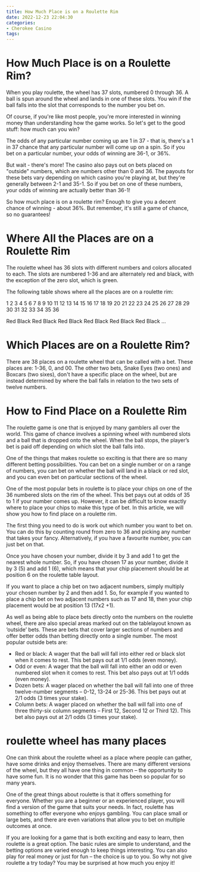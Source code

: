 ```yaml
---
title: How Much Place is on a Roulette Rim
date: 2022-12-23 22:04:30
categories:
- Cherokee Casino
tags:
---
```



#  How Much Place is on a Roulette Rim?

When you play roulette, the wheel has 37 slots, numbered 0 through 36. A ball is spun around the wheel and lands in one of these slots. You win if the ball falls into the slot that corresponds to the number you bet on.

Of course, if you're like most people, you're more interested in winning money than understanding how the game works. So let's get to the good stuff: how much can you win?

The odds of any particular number coming up are 1 in 37 - that is, there's a 1 in 37 chance that any particular number will come up on a spin. So if you bet on a particular number, your odds of winning are 36-1, or 36%.

But wait - there's more! The casino also pays out on bets placed on "outside" numbers, which are numbers other than 0 and 36. The payouts for these bets vary depending on which casino you're playing at, but they're generally between 2-1 and 35-1. So if you bet on one of these numbers, your odds of winning are actually better than 36-1!

So how much place is on a roulette rim? Enough to give you a decent chance of winning - about 36%. But remember, it's still a game of chance, so no guarantees!

#  Where All the Places are on a Roulette Rim 

The roulette wheel has 36 slots with different numbers and colors allocated to each. The slots are numbered 1-36 and are alternately red and black, with the exception of the zero slot, which is green.

The following table shows where all the places are on a roulette rim: 

1 2 3 4 5 6 7 8 9 10 11 12 13 14 15 16 17 18 19 20 21 22 23 24 25 26 27 28 29 30 31 32 33 34 35 36 

Red Black Red Black Red Black Red Black Red Black Red Black …

#  Which Places are on a Roulette Rim? 

There are 38 places on a roulette wheel that can be called with a bet. These places are: 1-36, 0, and 00. The other two bets, Snake Eyes (two ones) and Boxcars (two sixes), don't have a specific place on the wheel, but are instead determined by where the ball falls in relation to the two sets of twelve numbers.

#  How to Find Place on a Roulette Rim 

The roulette game is one that is enjoyed by many gamblers all over the world. This game of chance involves a spinning wheel with numbered slots and a ball that is dropped onto the wheel. When the ball stops, the player’s bet is paid off depending on which slot the ball falls into. 

One of the things that makes roulette so exciting is that there are so many different betting possibilities. You can bet on a single number or on a range of numbers, you can bet on whether the ball will land in a black or red slot, and you can even bet on particular sections of the wheel. 

One of the most popular bets in roulette is to place your chips on one of the 36 numbered slots on the rim of the wheel. This bet pays out at odds of 35 to 1 if your number comes up. However, it can be difficult to know exactly where to place your chips to make this type of bet. In this article, we will show you how to find place on a roulette rim. 

The first thing you need to do is work out which number you want to bet on. You can do this by counting round from zero to 36 and picking any number that takes your fancy. Alternatively, if you have a favourite number, you can just bet on that. 

Once you have chosen your number, divide it by 3 and add 1 to get the nearest whole number. So, if you have chosen 17 as your number, divide it by 3 (5) and add 1 (6), which means that your chip placement should be at position 6 on the roulette table layout. 

If you want to place a chip bet on two adjacent numbers, simply multiply your chosen number by 2 and then add 1. So, for example if you wanted to place a chip bet on two adjacent numbers such as 17 and 18, then your chip placement would be at position 13 (17x2 +1). 

As well as being able to place bets directly onto the numbers on the roulette wheel, there are also special areas marked out on the tablelayout known as ‘outside’ bets. These are bets that cover larger sections of numbers and offer better odds than betting directly onto a single number. The most popular outside bets are: 

- Red or black: A wager that the ball will fall into either red or black slot when it comes to rest. This bet pays out at 1/1 odds (even money). 
- Odd or even: A wager that the ball will fall into either an odd or even numbered slot when it comes to rest. This bet also pays out at 1/1 odds (even money). 
- Dozen bets: A wager placed on whether the ball will fall into one of three twelve-number segments – 0-12, 13-24 or 25-36. This bet pays out at 2/1 odds (3 times your stake). 
- Column bets: A wager placed on whether the ball will fall into one of three thirty-six column segments – First 12, Second 12 or Third 12). This bet also pays out at 2/1 odds (3 times your stake).

#  roulette wheel has many places

One can think about the roulette wheel as a place where people can gather, have some drinks and enjoy themselves. There are many different versions of the wheel, but they all have one thing in common – the opportunity to have some fun. It is no wonder that this game has been so popular for so many years.

One of the great things about roulette is that it offers something for everyone. Whether you are a beginner or an experienced player, you will find a version of the game that suits your needs. In fact, roulette has something to offer everyone who enjoys gambling. You can place small or large bets, and there are even variations that allow you to bet on multiple outcomes at once.

If you are looking for a game that is both exciting and easy to learn, then roulette is a great option. The basic rules are simple to understand, and the betting options are varied enough to keep things interesting. You can also play for real money or just for fun – the choice is up to you. So why not give roulette a try today? You may be surprised at how much you enjoy it!